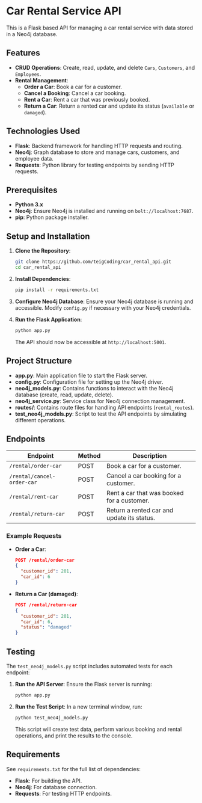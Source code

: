 # Car Rental Service API

This is a Flask based API for managing a car rental service with data stored in a Neo4j database.

## Features

- **CRUD Operations**: Create, read, update, and delete `Cars`, `Customers`, and `Employees`.
- **Rental Management**:
  - **Order a Car**: Book a car for a customer.
  - **Cancel a Booking**: Cancel a car booking.
  - **Rent a Car**: Rent a car that was previously booked.
  - **Return a Car**: Return a rented car and update its status (`available` or `damaged`).

## Technologies Used

- **Flask**: Backend framework for handling HTTP requests and routing.
- **Neo4j**: Graph database to store and manage cars, customers, and employee data.
- **Requests**: Python library for testing endpoints by sending HTTP requests.

## Prerequisites

- **Python 3.x**
- **Neo4j**: Ensure Neo4j is installed and running on `bolt://localhost:7687`.
- **pip**: Python package installer.

## Setup and Installation

1. **Clone the Repository**:
    ```bash
    git clone https://github.com/teigCoding/car_rental_api.git
    cd car_rental_api
    ```

2. **Install Dependencies**:
    ```bash
    pip install -r requirements.txt
    ```

3. **Configure Neo4j Database**:
   Ensure your Neo4j database is running and accessible. Modify `config.py` if necessary with your Neo4j credentials.

4. **Run the Flask Application**:
    ```bash
    python app.py
    ```
   The API should now be accessible at `http://localhost:5001`.

## Project Structure

- **app.py**: Main application file to start the Flask server.
- **config.py**: Configuration file for setting up the Neo4j driver.
- **neo4j_models.py**: Contains functions to interact with the Neo4j database (create, read, update, delete).
- **neo4j_service.py**: Service class for Neo4j connection management.
- **routes/**: Contains route files for handling API endpoints (`rental_routes`).
- **test_neo4j_models.py**: Script to test the API endpoints by simulating different operations.

## Endpoints

| Endpoint               | Method | Description                                      |
|------------------------|--------|--------------------------------------------------|
| `/rental/order-car`    | POST   | Book a car for a customer.                       |
| `/rental/cancel-order-car` | POST   | Cancel a car booking for a customer.              |
| `/rental/rent-car`     | POST   | Rent a car that was booked for a customer.       |
| `/rental/return-car`   | POST   | Return a rented car and update its status.       |

### Example Requests

- **Order a Car**:
    ```json
    POST /rental/order-car
    {
      "customer_id": 201,
      "car_id": 6
    }
    ```

- **Return a Car (damaged)**:
    ```json
    POST /rental/return-car
    {
      "customer_id": 201,
      "car_id": 6,
      "status": "damaged"
    }
    ```

## Testing

The `test_neo4j_models.py` script includes automated tests for each endpoint:

1. **Run the API Server**:
    Ensure the Flask server is running:
    ```bash
    python app.py
    ```

2. **Run the Test Script**:
    In a new terminal window, run:
    ```bash
    python test_neo4j_models.py
    ```

   This script will create test data, perform various booking and rental operations, and print the results to the console.

## Requirements

See `requirements.txt` for the full list of dependencies:
- **Flask**: For building the API.
- **Neo4j**: For database connection.
- **Requests**: For testing HTTP endpoints.
